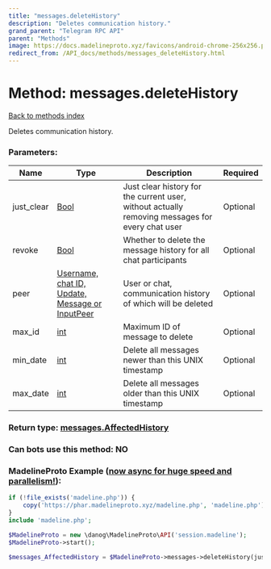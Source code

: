 ```yaml
---
title: "messages.deleteHistory"
description: "Deletes communication history."
grand_parent: "Telegram RPC API"
parent: "Methods"
image: https://docs.madelineproto.xyz/favicons/android-chrome-256x256.png
redirect_from: /API_docs/methods/messages_deleteHistory.html
---
```

# Method: messages.deleteHistory
[Back to methods index](index.html)



Deletes communication history.

### Parameters:

| Name     |    Type       | Description | Required |
|----------|---------------|-------------|----------|
|just\_clear|[Bool](/API_docs/types/Bool.html) | Just clear history for the current user, without actually removing messages for every chat user | Optional|
|revoke|[Bool](/API_docs/types/Bool.html) | Whether to delete the message history for all chat participants | Optional|
|peer|[Username, chat ID, Update, Message or InputPeer](/API_docs/types/InputPeer.html) | User or chat, communication history of which will be deleted | Optional|
|max\_id|[int](/API_docs/types/int.html) | Maximum ID of message to delete | Optional|
|min\_date|[int](/API_docs/types/int.html) | Delete all messages newer than this UNIX timestamp | Optional|
|max\_date|[int](/API_docs/types/int.html) | Delete all messages older than this UNIX timestamp | Optional|


### Return type: [messages.AffectedHistory](/API_docs/types/messages.AffectedHistory.html)

### Can bots use this method: **NO**


### MadelineProto Example ([now async for huge speed and parallelism!](https://docs.madelineproto.xyz/docs/ASYNC.html)):


```php
if (!file_exists('madeline.php')) {
    copy('https://phar.madelineproto.xyz/madeline.php', 'madeline.php');
}
include 'madeline.php';

$MadelineProto = new \danog\MadelineProto\API('session.madeline');
$MadelineProto->start();

$messages_AffectedHistory = $MadelineProto->messages->deleteHistory(just_clear: Bool, revoke: Bool, peer: InputPeer, max_id: int, min_date: int, max_date: int, );
```

